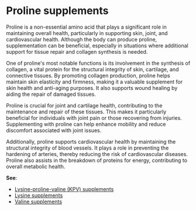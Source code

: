  <!--
source: GPT-4o
tags: supplements
-->

# Proline supplements

Proline is a non-essential amino acid that plays a significant role in maintaining overall health, particularly in supporting skin, joint, and cardiovascular health. Although the body can produce proline, supplementation can be beneficial, especially in situations where additional support for tissue repair and collagen synthesis is needed.

One of proline's most notable functions is its involvement in the synthesis of collagen, a vital protein for the structural integrity of skin, cartilage, and connective tissues. By promoting collagen production, proline helps maintain skin elasticity and firmness, making it a valuable supplement for skin health and anti-aging purposes. It also supports wound healing by aiding the repair of damaged tissues.

Proline is crucial for joint and cartilage health, contributing to the maintenance and repair of these tissues. This makes it particularly beneficial for individuals with joint pain or those recovering from injuries. Supplementing with proline can help enhance mobility and reduce discomfort associated with joint issues.

Additionally, proline supports cardiovascular health by maintaining the structural integrity of blood vessels. It plays a role in preventing the hardening of arteries, thereby reducing the risk of cardiovascular diseases. Proline also assists in the breakdown of proteins for energy, contributing to overall metabolic health.

**See**:

* [Lysine-proline-valine (KPV) supplements](../lysine-proline-valine-supplements/)
* [Lysine supplements](../lysine-supplements/)
* [Valine supplements](../valine-supplements/)